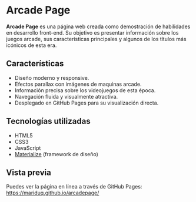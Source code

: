 # Arcade Page

**Arcade Page** es una página web creada como demostración de habilidades en desarrollo front-end. Su objetivo es presentar información sobre los juegos arcade, sus características principales y algunos de los títulos más icónicos de esta era.

## Características

- Diseño moderno y responsive.
- Efectos parallax con imágenes de maquinas arcade.
- Información precisa sobre los videojuegos de esta época.
- Navegación fluida y visualmente atractiva.
- Desplegado en GitHub Pages para su visualización directa.

## Tecnologías utilizadas

- HTML5
- CSS3
- JavaScript
- [Materialize](https://materializecss.com/) (framework de diseño)

## Vista previa

Puedes ver la página en línea a través de GitHub Pages: https://mariduq.github.io/arcadepage/
